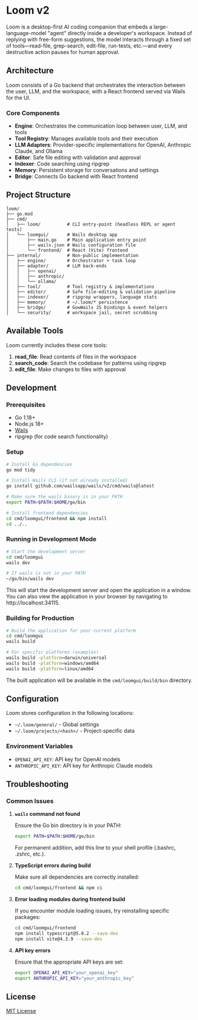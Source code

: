 # Loom v2

Loom is a desktop-first AI coding companion that embeds a large-language-model "agent" directly inside a developer's workspace. Instead of replying with free-form suggestions, the model interacts through a fixed set of tools—read-file, grep-search, edit-file, run-tests, etc.—and every destructive action pauses for human approval.

## Architecture

Loom consists of a Go backend that orchestrates the interaction between the user, LLM, and the workspace, with a React frontend served via Wails for the UI.

### Core Components

- **Engine**: Orchestrates the communication loop between user, LLM, and tools
- **Tool Registry**: Manages available tools and their execution
- **LLM Adapters**: Provider-specific implementations for OpenAI, Anthropic Claude, and Ollama
- **Editor**: Safe file editing with validation and approval
- **Indexer**: Code searching using ripgrep
- **Memory**: Persistent storage for conversations and settings
- **Bridge**: Connects Go backend with React frontend

## Project Structure

```
loom/
├── go.mod
├── cmd/
│   ├── loom/          # CLI entry-point (headless REPL or agent tests)
│   └── loomgui/       # Wails desktop app
│       ├── main.go    # Main application entry point
│       ├── wails.json # Wails configuration file
│       └── frontend/  # React (Vite) frontend
├── internal/          # Non-public implementation
│   ├── engine/        # Orchestrator + task loop
│   ├── adapter/       # LLM back-ends
│   │   ├── openai/
│   │   ├── anthropic/
│   │   └── ollama/
│   ├── tool/          # Tool registry & implementations
│   ├── editor/        # Safe file-editing & validation pipeline
│   ├── indexer/       # ripgrep wrappers, language stats
│   ├── memory/        # ~/.loom/* persistence
│   ├── bridge/        # Go⇆Wails JS bindings & event helpers
│   └── security/      # workspace jail, secret scrubbing
```

## Available Tools

Loom currently includes these core tools:

1. **read_file**: Read contents of files in the workspace
2. **search_code**: Search the codebase for patterns using ripgrep
3. **edit_file**: Make changes to files with approval

## Development

### Prerequisites

- Go 1.18+
- Node.js 18+
- [Wails](https://wails.io/docs/gettingstarted/installation)
- ripgrep (for code search functionality)

### Setup

```bash
# Install Go dependencies
go mod tidy

# Install Wails CLI (if not already installed)
go install github.com/wailsapp/wails/v2/cmd/wails@latest

# Make sure the wails binary is in your PATH
export PATH=$PATH:$HOME/go/bin

# Install frontend dependencies
cd cmd/loomgui/frontend && npm install
cd ../..
```

### Running in Development Mode

```bash
# Start the development server
cd cmd/loomgui 
wails dev

# If wails is not in your PATH
~/go/bin/wails dev
```

This will start the development server and open the application in a window. You can also view the application in your browser by navigating to http://localhost:34115.

### Building for Production

```bash
# Build the application for your current platform
cd cmd/loomgui
wails build

# For specific platforms (examples)
wails build -platform=darwin/universal
wails build -platform=windows/amd64
wails build -platform=linux/amd64
```

The built application will be available in the `cmd/loomgui/build/bin` directory.

## Configuration

Loom stores configuration in the following locations:

- `~/.loom/general/` - Global settings
- `~/.loom/projects/<hash>/` - Project-specific data

### Environment Variables

- `OPENAI_API_KEY`: API key for OpenAI models
- `ANTHROPIC_API_KEY`: API key for Anthropic Claude models

## Troubleshooting

### Common Issues

1. **`wails` command not found**
   
   Ensure the Go bin directory is in your PATH:
   ```bash
   export PATH=$PATH:$HOME/go/bin
   ```
   
   For permanent addition, add this line to your shell profile (.bashrc, .zshrc, etc.).

2. **TypeScript errors during build**
   
   Make sure all dependencies are correctly installed:
   ```bash
   cd cmd/loomgui/frontend && npm ci
   ```

3. **Error loading modules during frontend build**
   
   If you encounter module loading issues, try reinstalling specific packages:
   ```bash
   cd cmd/loomgui/frontend
   npm install typescript@5.0.2 --save-dev
   npm install vite@4.3.9 --save-dev
   ```

4. **API key errors**
   
   Ensure that the appropriate API keys are set:
   ```bash
   export OPENAI_API_KEY="your_openai_key"
   export ANTHROPIC_API_KEY="your_anthropic_key"
   ```

## License

[MIT License](LICENSE)